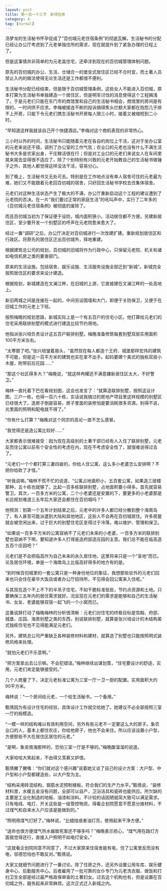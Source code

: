 ```yaml
---
layout: post
title: 第一百一十三节　新得住房
category: 4
tag: [normal]
---
```


汤梦龙的生活秘书怀孕促成了“百仞城元老住宿条例”的彻底瓦解。生活秘书的分配已经让办公厅考虑到了元老单独住所的需求，现在就提升到了紧急办理的日程上了。

但是这事情并非简单的为元老盖住宅，还牵涉到现在的百仞城管理体制问题。

原先的百仞城的办公、生活、仓储合一的堡垒式居住区已经不合时宜，而土著人员禁止入内的做法使得无论生活还是工作都很不便利。

生活秘书分配已经结束，但是限于百仞城管理条例，这些女人不能进入百仞城，原本打算为生活秘书单独建造一个居住区，但是明军讨伐的消息使得这个工程搁浅了。于是元老们只能在东门市的商馆里和自己的生活秘书相会，商馆里的房间是有限的，一时间供不应求。李梅被接连不断的投诉搞得焦头烂额大家都在抱怨几乎排不上开房，只能下令元老们携生活秘书开房每人限三小时，接着又被缩短到二小时。

“早知道这样我就该自己开个快捷酒店。”李梅对这个商机表现的非常热心。

三小时以外的时间，生活秘书只能随着元老在各自的岗位上干活，这对于坐办公室的元老来说还不错，调剂了办公室的工作气氛；农业口的元老也没有什么不满生活秘书大多是农家出身，干庄稼活很在行；但是对工业口的元老们来说女人在车间里晃来晃去显得很不适应了，除了个别特别有兴致的元老开始教自己的生活秘书做锤子之外，其他人都觉得这样没法干活，容易分心。

到了晚上，生活秘书又无处可去。特别是在工作地点没有单人宿舍可住的元老最为难，她们又不能跟着元老回百仞城的宿舍，只好回生活秘书学校去住集体宿舍。

元老们对这种生活状态产生了极大的不满，办公厅重新启动这个工程的建议遭到了元老院的否决。在一片“我们要过正常的家庭生活”的吼叫声中，实行了二年多的《百仞城元老住宿条例》被彻底的废除了。

而且百仞城当初为了保证便于设防，城内面积狭小。活动居住都不方便。另建新居住区，至少要开发一个别墅区的呼声在元老院愈来愈大了。

经过一番“调研”之后，办公厅决定对百仞城进行一次改建扩建。重新规划居住区和行政区。将原先的居住区迁出百仞城外，择地重建。

根据建筑总公司的规划，百仞城的旧城将作为行政中心，只保留元老院、机关和诸如电信机房之类的要害部门。

原来的生活设施，包括宿舍、娱乐设施、生活服务设施全部迁到“新城”。新城完全按照居住区的要求来设计建造。

根据规划，新城建造在文澜江畔，在旧城的上游，它直接建在文澜江畔的一处高地上。

新旧两城之间是连接在一起的，中间另设围墙和大门，即便于关防保卫，又便于在旧城工作的元老上下班。

按照梅晚的规划思路，新城实际上是一个有五百户的住宅小区。他打算给元老们的住宅采用联排别墅的模式进行建造比较节约用地。

他指派张兴培负责设计这五百户联排别墅。梅晚准备修筑每套别墅双层实用面积100平方米左右。

“太寒颤了吧。”张兴培皱着眉头，“虽然现在每人都造个王府、城堡那样宏伟的建筑不可能，但是这一百平方米的建筑也实在拿不出手。起码要建个美式的独栋双层小木屋，附带前后花园……”

“那这个社区得多大？”梅晚说，“就这样冉耀还不满意嫌新居住区太大，不好警卫。”

梅林一直托着下巴在看规划图，这会也发言了：“就算造联排别墅，按照这设计图，三户一栋，也得一百六十栋，实话说我搞过的房地产项目里这样规模的别墅区已经很大了。造房子倒是容易，房子里面的装修怕是要消耗很多资源。别得不说，光里面的照明和配电就不得了。”

“你有什么打算？”梅晚对这个同宗的高论一直不怎么感冒。

“我觉得还是造公寓比较好……”

大家都表示很难接受：因为现在高级别的土著干部已经有人入住了联排别墅，元老反而住公寓以前有个安全性的考虑在内，现在不考虑安全性了，就很难说得过去了。

“元老们一个个都打算三妻四妾的，你给人住公寓，这么多小老婆怎么安排啊？不把你给砍了才怪。”

“听我说嘛。”梅林不慌不忙的说道，“公寓占地面积小，五百套公寓，如果造三层楼那种，五十栋也就够了。比起一百多栋联排别墅，占地面积要小得多。首先就容易警卫。其次，一百多方米的公寓，二个小老婆还是安置的下，要更多的小老婆那是长远规划难道三五年后大家还会都住在百仞城吗？”

他预测：到第一个五年计划结束之后，元老中的许多人都已经分散到整个海南岛了，有人甚至可能派遣到大陆和其他地区，这些人不会再在百仞城居住。许多房屋就会被空闲出来，过于巨大的别墅住宅区变得过于冷落，难以维护、管理和保卫。

“如果说一百多平方米的公寓容纳不了元老们未来的小老婆，一百多方米的联排别墅也容纳不下啊，要知道许多人打得是造府邸造庄园的主意。我们总不能在临高造五百个庄园吧？”

元老们是不会把临高作为自己未来的永久居住地，这里将来只是一个“圣地”而已。论及居住环境，单是一个海南岛上比临高好得多的地方有的是。

“到时候百仞城里的一套公寓只是一种身份地位的象征，我想那些驻外的元老们回来也只会住在豪华大饭店或者办公厅招待所，不见得会回公寓来入住呢。”

与其现在造个不上不下的半吊子住宅，不如干脆标准低些，节约点资源和土地。只要确保三五年内的居住需求就好。况且现在元老们的需求是能够和自己的生活秘书、女友、老婆能够双宿一起飞的一个小窝而已。

这番说辞打动了梅晚梅林的分析很清晰：元老们对住宅的终极目标是宫殿、府邸、城堡、庄园、海景别墅之类的东西，别说联排别墅，就算是张兴培设计的木结构美式独栋住宅也不见得能满足元老们。

另外，建筑总公司严重缺乏各种装修材料和建材，就算造了别墅也只能按照明式装修风格来处理。

“就怕元老们不乐意啊。”

“把方案拿出去公示嘛。不会犯错误。”梅林继续出谋划策，“住宅要设计的舒适，实用，元老们肯定能够接受的。”

几个人商量了下，决定元老标准公寓为三室一厅一卫一厨的配置。实用面积大约90平方米。

梅林说：“一个房间给元老，一个给生活秘书，一个备用。”

甄倩因为有设计住宅的经验，具体设计工作就交给她了。她建议不必全部按照三室一厅的规模造。

“一模一样的结构难以有效利用空间，另外有些元老不一定要这么大的房子。象农业口的人，基本上都住农庄，你给他房子，他也不会来住。所以应该设置小户型，方便那些不大在居住区居住的元老。”

“是啊，象吴南海那样的，恐怕三室一厅是不够的。”梅晚酸溜溜的说道。

大家哈哈大笑起来，不由得又羡慕又妒恨。

甄倩撇了撇嘴：“你们就对这个感兴趣”说着她又谈了自己的设计方案：大户型、中户型和小户型都建造些，以大户型为主。

“结构采用砖混结构，钢筋水泥预制楼板，符合我们的生产力水平。”甄倩说，“装修材料里，水暖五金没有问题，全部可以自产，卫浴洁具和瓷砖也能供应。所欠缺的主要是工业化制造的地板、油漆和涂料。不计较的话因陋就简大致可以满足需求。只有电线、电灯、开关这些是一级管控物资。得看企划院愿意不愿意分拨材料，不过煤气和自来水入户应该是能做到的。”

“照明用煤气灯好了。”梅林说，“比蜡烛或者油灯亮，使用起来干净方便。”

“送命也很方便煤气热水器致死案还不够多吗？”梅晚表示担心，“煤气用在路灯方面我觉得还行，直接入户照明不如电灯安全。”

“这就看企划院同意不同意了，不过大家原来住宿舍能有电，住了公寓里反而没有电，邬德恐怕也不敢反对。”甄倩说。

大家又就细节问题进行了一番讨论。除了住房之外，还另外设置公用车库、娱乐健身中心、后勤服务中心。后者雇用了一批可靠的女仆专门为元老洗衣服、做饭和打扫卫生全部是经过最严格政保审查的土著妇女。过去这个机构也有，但是设置在百仞城之外，服务起来非常麻烦。这次正式迁入新城之内。
